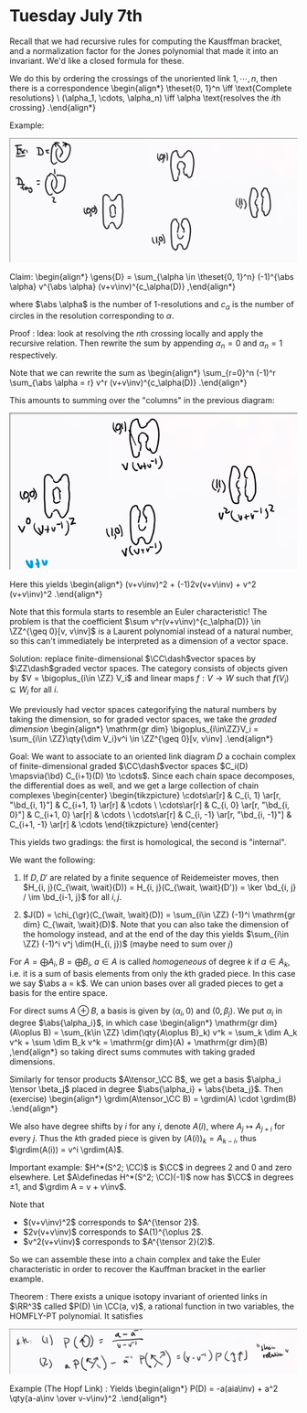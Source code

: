 # Tuesday July 7th

Recall that we had recursive rules for computing the Kausffman bracket, and a normalization factor for the Jones polynomial that made it into an invariant.
We'd like a closed formula for these.

We do this by ordering the crossings of the unoriented link $1, \cdots, n$, then there is a correspondence
\begin{align*}
\theset{0, 1}^n \iff \text{Complete resolutions} \\
(\alpha_1, \cdots, \alpha_n) \iff \alpha \text{resolves the $i$th crossing}
.\end{align*}

Example:

![](figures/image_2020-07-07-11-07-33.png)

Claim:
\begin{align*}
\gens{D} = \sum_{\alpha \in \theset{0, 1}^n} (-1)^{\abs \alpha}  v^{\abs \alpha} (v+v\inv)^{c_\alpha(D)}
,\end{align*}

where $\abs \alpha$ is the number of 1-resolutions and $c_\alpha$ is the number of circles in the resolution corresponding to $\alpha$.



Proof
: Idea: look at resolving the $n$th crossing locally and apply the recursive relation.
Then rewrite the sum by appending $\alpha_n = 0$ and $\alpha_n = 1$ respectively.

Note that we can rewrite the sum as 
\begin{align*}
\sum_{r=0}^n (-1)^r \sum_{\abs \alpha = r} v^r (v+v\inv)^{c_\alpha(D)}
.\end{align*}

This amounts to summing over the "columns" in the previous diagram:

![](figures/image_2020-07-07-11-22-49.png)

Here this yields
\begin{align*}
(v+v\inv)^2 + (-1)2v(v+v\inv) + v^2 (v+v\inv)^2
.\end{align*}

Note that this formula starts to resemble an Euler characteristic!
The problem is that the coefficient $\sum v^r(v+v\inv)^{c_\alpha(D)} \in \ZZ^{\geq 0}[v, v\inv]$ is a Laurent polynomial instead of a natural number, so this can't immediately be interpreted as a dimension of a vector space.

Solution: replace finite-dimensional $\CC\dash$vector spaces by $\ZZ\dash$graded vector spaces.
The category consists of objects given by $V = \bigoplus_{i\in \ZZ} V_i$ and linear maps $f:V\to W$ such that $f(V_i) \subseteq W_i$ for all $i$.

We previously had vector spaces categorifying the natural numbers by taking the dimension, so for graded vector spaces, we take the *graded dimension* 
\begin{align*}
\mathrm{gr dim} \bigoplus_{i\in\ZZ}V_i = \sum_{i\in \ZZ}\qty{\dim V_i}v^i \in \ZZ^{\geq 0}[v, v\inv]
.\end{align*}

Goal:
We want to associate to an oriented link diagram $D$ a cochain complex of finite-dimensional graded $\CC\dash$vector spaces $C_i(D) \mapsvia{\bd} C_{i+1}(D) \to \cdots$.
Since each chain space decomposes, the differential does as well, and we get a large collection of chain complexes
\begin{center}
\begin{tikzpicture}
\cdots\ar[r] & C_{i, 1} \ar[r, "\bd_{i, 1}"] & C_{i+1, 1} \ar[r] & \cdots \\
\cdots\ar[r] & C_{i, 0} \ar[r, "\bd_{i, 0}"] & C_{i+1, 0} \ar[r] & \cdots \\
\cdots\ar[r] & C_{i, -1} \ar[r, "\bd_{i, -1}"] & C_{i+1, -1} \ar[r] & \cdots
\end{tikzpicture}
\end{center}

This yields two gradings: the first is homological, the second is "internal".

We want the following:

1. If $D, D'$ are related by a finite sequence of Reidemeister moves, then $H_{i, j}(C_{\wait, \wait}(D)) = H_{i, j}(C_{\wait, \wait}(D')) = \ker \bd_{i, j} / \im \bd_{i-1, j}$ for all $i, j$.

2. $J(D) = \chi_{\gr}(C_{\wait, \wait}(D)) = \sum_{i\in \ZZ} (-1)^i \mathrm{gr dim} C_{\wait, \wait}(D)$.
  Note that you can also take the dimension of the homology instead, and at the end of the day this yields $\sum_{i\in \ZZ} (-1)^i v^j \dim(H_{i, j})$ (maybe need to sum over $j$)

For $A = \bigoplus A_i, B = \bigoplus B_i$, $a\in A$ is called *homogeneous* of degree $k$ if $a\in A_k$, i.e. it is a sum of basis elements from only the $k$th graded piece.
In this case we say $\abs a = k$.
We can union bases over all graded pieces to get a basis for the entire space.

For direct sums $A\oplus B$, a basis is given by $(\alpha_i, 0)$ and $(0, \beta_j)$.
We put $\alpha_i$ in degree $\abs{\alpha_i}$, in which case
\begin{align*}
\mathrm{gr dim}(A\oplus B) = \sum_{k\in \ZZ} \dim(\qty{A\oplus B}_k) v^k
= \sum_k \dim A_k v^k + \sum \dim B_k v^k = \mathrm{gr dim}(A) + \mathrm{gr dim}(B)
,\end{align*}
so taking direct sums commutes with taking graded dimensions.

Similarly for tensor products $A\tensor_\CC B$, we get a basis $\alpha_i \tensor \beta_j$ placed in degree $\abs{\alpha_i}  + \abs{\beta_j}$. 
Then (exercise)
\begin{align*}
\grdim(A\tensor_\CC B) = \grdim(A) \cdot \grdim(B)
.\end{align*}

We also have degree shifts by $i$ for any $i$, denote $A(i)$, where $A_j \mapsto A_{j+i}$ for every $j$.
Thus the $k$th graded piece is given by $(A(i))_k = A_{k-i}$, thus $\grdim(A(i)) = v^i \grdim(A)$.

Important example: $H^*(S^2; \CC)$ is $\CC$ in degrees 2 and 0 and zero elsewhere.
Let $A\definedas H^*(S^2; \CC)(-1)$ now has $\CC$ in degrees $\pm 1$, and $\grdim A = v + v\inv$.

Note that

- $(v+v\inv)^2$ corresponds to $A^{\tensor 2}$.
- $2v(v+v\inv)$ corresponds to $A(1)^{\oplus 2$.
- $v^2(v+v\inv)$ corresponds to $A^{\tensor 2}(2)$.

So we can assemble these into a chain complex and take the Euler characteristic in order to recover the Kauffman bracket in the earlier example.

Theorem
:   There exists a unique isotopy invariant of oriented links in $\RR^3$ called $P(D) \in \CC(a, v)$, a rational function in two variables, the HOMFLY-PT polynomial.
    It satisfies

   ![](figures/image_2020-07-07-11-56-40.png) 


Example (The Hopf Link)
:   Yields
    \begin{align*}
    P(D) = -a(aia\inv) + a^2 \qty{a-a\inv \over v-v\inv}^2
    .\end{align*}



